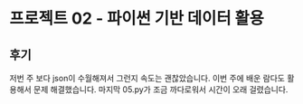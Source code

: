 # 프로젝트 02 - 파이썬 기반 데이터 활용

## 후기

저번 주 보다 json이 수월해져서 그런지 속도는 괜찮았습니다.
이번 주에 배운 람다도 활용해서 문제 해결했습니다.
마지막 05.py가 조금 까다로워서 시간이 오래 걸렸습니다.
